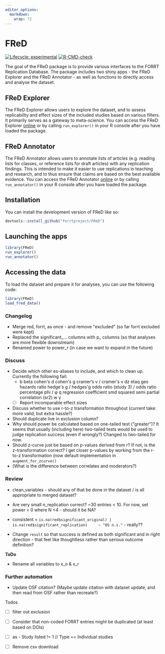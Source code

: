 ```yaml
---
editor_options: 
  markdown: 
    wrap: 72
---
```


# FReD

<!-- badges: start -->

[![Lifecycle:
experimental](https://img.shields.io/badge/lifecycle-experimental-orange.svg)](https://lifecycle.r-lib.org/articles/stages.html#experimental)
[![R-CMD-check](https://github.com/forrtproject/FReD/actions/workflows/R-CMD-check.yaml/badge.svg)](https://github.com/forrtproject/FReD/actions/workflows/R-CMD-check.yaml)
<!-- badges: end -->

The goal of the FReD package is to provide various interfaces to the
FORRT Replication Database. The package includes two shiny apps - the
FReD Explorer and the FReD Annotator - as well as functions to directly
access and analyse the dataset.

## FReD Explorer

The FReD Explorer allows users to explore the dataset, and to assess replicability
and effect sizes of the included studies based on various filters. It primarily
serves as a gateway to meta-science. You can access the FReD Explorer [online](https://forrt-replications.shinyapps.io/fred_explorer/) or
by calling `run_explorer()` in your R console after you have loaded the package.

## FReD Annotator

The FReD Annotator allows users to annotate lists of articles (e.g. reading lists
for classes, or reference lists for draft articles) with any replication findings.
This is intended to make it easier to use replications in teaching and research,
and to thus ensure that claims are based on the best available evidence.
You can access the FReD Annotator [online](https://forrt-replications.shinyapps.io/fred_annotator/) or by calling `run_annotator()` in your
R console after you have loaded the package.

## Installation

You can install the development version of FReD like so:

``` r
devtools::install_github("forrtproject/FReD")
```

## Launching the apps

``` r
library(FReD)
run_explorer()
run_annotator()
```

## Accessing the data

To load the dataset and prepare it for analyses, you can use the following code:

``` r
library(FReD)
load_fred_data()
```

### Changelog

-   Merge red, forrt, as once - and remove "excluded" (so far forrt
    excluded were kept)
-   Replaced the significant\_... columns with p\_ columns (so that
    analyses are more flexible downstream)
-   Renamed power to power_r (in case we want to expand in the future)

### Discuss

-   Decide which other es-aliases to include, and which to clean up.
    Currently the following fail:
    -   b beta cohen's d cohen's g cramer’s v / cramer's v dz etaq ges
        hazards ratio hedge's g / hedges'g odds ratio (study 3) / odds
        ratio percentage phi / φ q regression coefficient smd squared
        semi partial correlation (sr2) w γ
    -   [ ] Report incomparable effect sizes
-   Discuss whether to use r-to-z transformation throughout (current
    take: more valid, but extra hassle?)
-   Should duplicate live in exclusion column?
-   Why should power be calculated based on one-tailed test ("greater")?
    It seems that usually (including here) two-tailed tests would be
    used to judge replication success (even if wrongly?) Changed to
    two-tailed for now.
-   Should z-curve just be based on p-values derived from r? If not, is
    the z-transformation correct? I get closer p-values by working from
    the r-to-z transformation (now default implementation in
    `augment_for_zcurve()`
-   (What is the difference between correlates and moderators?)

### Review

-   clean_variables - should any of that be done in the dataset / is all
    appropriate to merged dataset?

-   Are very small n_replication correct? \~30 entries \< 10. For now,
    set power = 0 where N \<4 - should it be NA?

-   consistent =
    `is.na(red$significant_original) | is.na(red$significant_replication)     ~ "OS n.s."` -
    really??

-   Change `result` so that success is defined as both significant and
    in right direction - that feel like thoughtless rather than serious
    outcome definition?

**ToDo**

-   Rename all variables to x_o & x_r

### Further automation

-   Update OSF citation? (Maybe update citation with dataset update, and
    then read from OSF rather than recreate?)

Todos

-   [ ] filter out exclusion

-   [ ] Consider that non-coded FORRT entries might be duplicated (at
    least based on DOIs)

-   [ ] as - Study listed != 1 // Type == Individual studies

-   [ ] Remove csv download
